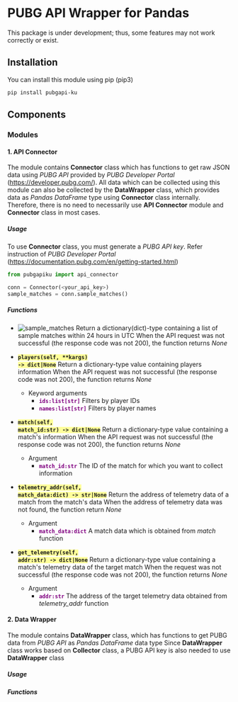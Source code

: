 # PUBG API Wrapper for Pandas
This package is under development; thus, some features may not work correctly or exist.

## Installation
You can install this module using pip (pip3)
```bash
pip install pubgapi-ku
```

## Components
### Modules
#### 1. API Connector
The module contains <b>Connector</b> class which has functions to get raw JSON data using <i>PUBG API</i> provided by <i>PUBG Developer Portal</i> (https://developer.pubg.com/).
All data which can be collected using this module can also be collected by the <b>DataWrapper</b> class, which provides data as <i>Pandas DataFrame</i> type using <b>Connector</b> class internally.
Therefore, there is no need to necessarily use <b>API Connector</b> module and <b>Connector</b> class in most cases.

##### Usage
To use <b>Connector</b> class, you must generate a <i>PUBG API key</i>. Refer instruction of <i>PUBG Developer Portal</i> (https://documentation.pubg.com/en/getting-started.html)
```Python
from pubgapiku import api_connector

conn = Connector(<your_api_key>)
sample_matches = conn.sample_matches()
```
##### Functions
- ![sample_matches]('./docs/images/fn_sample_matches.png)
Return a dictionary(dict)-type containing a list of sample matches within 24 hours in UTC
When the API request was not successful (the response code was not 200), the function returns <i>None</i>

- <code style='background-color:#ffff99'><b>players(self, \*\*kargs) -> dict|None</b></code>
Return a dictionary-type value containing players information
When the API request was not successful (the response code was not 200), the function returns <i>None</i>
    - Keyword arguments
        - <code style='background-color:transparent; color:purple'><b>ids:list[str]</b></code> Filters by player IDs
        - <code style='background-color:transparent; color:purple'><b>names:list[str]</b></code> Filters by player names

- <code style='background-color:#ffff99'><b>match(self, match_id:str) -> dict|None</b></code>
Return a dictionary-type value containing a match's information
When the API request was not successful (the response code was not 200), the function returns <i>None</i>
    - Argument
        - <code style='background-color:transparent; color:purple'><b>match_id:str</b></code> The ID of the match for which you want to collect information

- <code style='background-color:#ffff99'><b>telemetry_addr(self, match_data:dict) -> str|None</b></code>
Return the address of telemetry data of a match from the match's data
When the address of telemetry data was not found, the function return <i>None</i>
    - Argument
        - <code style='background-color:transparent; color:purple'><b>match_data:dict</b></code> A match data which is obtained from <i>match</i> function

- <code style='background-color:#ffff99'><b>get_telemetry(self, addr:str) -> dict|None</b></code>
Return a dictionary-type value containing a match's telemetry data of the target match
When the request was not successful (the response code was not 200), the function returns <i>None</i>
    - Argument
        - <code style='background-color:transparent; color:purple'><b>addr:str</b></code> The address of the target telemetry data obtained from <i>telemetry_addr</i> function

#### 2. Data Wrapper
The module contains <b>DataWrapper</b> class, which has functions to get PUBG data from <i>PUBG API</i> as <i>Pandas DataFrame</i> data type
Since <b>DataWrapper</b> class works based on <b>Collector</b> class, a PUBG API key is also needed to use <b>DataWrapper</b> class

##### Usage
##### Functions